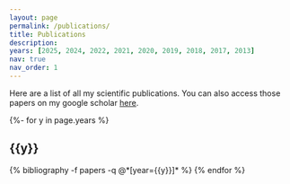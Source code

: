 ```yaml
---
layout: page
permalink: /publications/
title: Publications
description:
years: [2025, 2024, 2022, 2021, 2020, 2019, 2018, 2017, 2013]
nav: true
nav_order: 1
---
```

<!-- _pages/publications.md -->
Here are a list of all my scientific publications. You can also access those papers on my google scholar [here](https://scholar.google.com/citations?hl=en&user=Tv6LOuUAAAAJ&view_op=list_works&sortby=pubdate).

<div class="publications">

{%- for y in page.years %}
  <h2 class="year">{{y}}</h2>
  {% bibliography -f papers -q @*[year={{y}}]* %}
{% endfor %}

</div>

